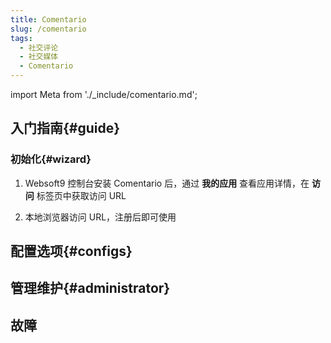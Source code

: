 ```yaml
---
title: Comentario
slug: /comentario
tags:
  - 社交评论
  - 社交媒体
  - Comentario
---
```


import Meta from './_include/comentario.md';

<Meta name="meta" />

## 入门指南{#guide}

### 初始化{#wizard}

1. Websoft9 控制台安装 Comentario 后，通过 **我的应用** 查看应用详情，在 **访问** 标签页中获取访问 URL

2. 本地浏览器访问 URL，注册后即可使用

## 配置选项{#configs}

## 管理维护{#administrator}

## 故障